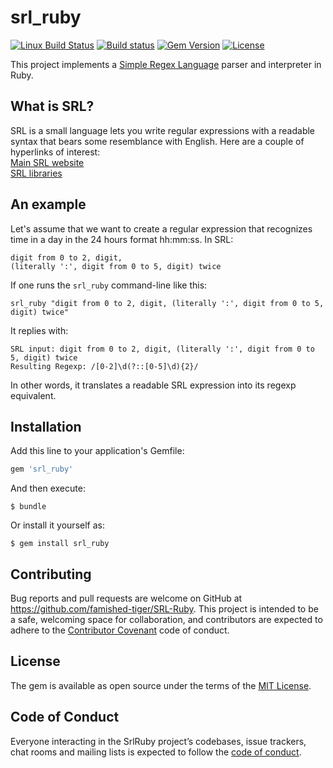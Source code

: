# srl_ruby
[![Linux Build Status](https://travis-ci.org/famished-tiger/SRL-Ruby.svg?branch=master)](https://travis-ci.org/famished-tiger/SRL-Ruby)
[![Build status](https://ci.appveyor.com/api/projects/status/l5adgcbfo128rvo9?svg=true)](https://ci.appveyor.com/project/famished-tiger/srl-ruby)
[![Gem Version](https://badge.fury.io/rb/srl_ruby.svg)](https://badge.fury.io/rb/srl_ruby)
[![License](https://img.shields.io/badge/license-MIT-brightgreen.svg?style=flat)](https://github.com/famished-tiger/SRL-Ruby/blob/master/LICENSE.txt)


This project implements a [Simple Regex Language](https://simple-regex.com) parser and interpreter in Ruby.

## What is SRL?
SRL is a small language lets you write regular expressions
with a readable syntax that bears some resemblance with English.
Here are a couple of hyperlinks of interest:  
[Main SRL website](https://simple-regex.com)  
[SRL libraries](https://github.com/SimpleRegex)


## An example
Let's assume that we want to create a regular expression that recognizes time in a day in the 24 hours format hh:mm:ss.
In SRL:
```
digit from 0 to 2, digit,
(literally ':', digit from 0 to 5, digit) twice
```

If one runs the `srl_ruby` command-line like this:

```
srl_ruby "digit from 0 to 2, digit, (literally ':', digit from 0 to 5, digit) twice"
```
It replies with:
```
SRL input: digit from 0 to 2, digit, (literally ':', digit from 0 to 5, digit) twice
Resulting Regexp: /[0-2]\d(?::[0-5]\d){2}/
```

In other words, it translates a readable SRL expression into its regexp equivalent.

## Installation

Add this line to your application's Gemfile:

```ruby
gem 'srl_ruby'
```

And then execute:

    $ bundle

Or install it yourself as:

    $ gem install srl_ruby


## Contributing

Bug reports and pull requests are welcome on GitHub at https://github.com/famished-tiger/SRL-Ruby. This project is intended to be a safe, welcoming space for collaboration, and contributors are expected to adhere to the [Contributor Covenant](http://contributor-covenant.org) code of conduct.

## License

The gem is available as open source under the terms of the [MIT License](https://opensource.org/licenses/MIT).

## Code of Conduct

Everyone interacting in the SrlRuby project’s codebases, issue trackers, chat rooms and mailing lists is expected to follow the [code of conduct](https://github.com/[USERNAME]/srl_ruby/blob/master/CODE_OF_CONDUCT.md).
